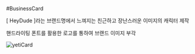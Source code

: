 #BusinessCard
 
 [ HeyDude ]라는 브랜드명에서 느껴지는 친근하고 장난스러운 이미지의 캐릭터 제작
 
 핸드라이팅 폰트를 활용한 로고를 통하여 브랜드 이미지 부각
 
![yetiCard](https://user-images.githubusercontent.com/111262557/189891283-22335353-9e25-4f4e-8563-49b5929f3b86.jpg)
